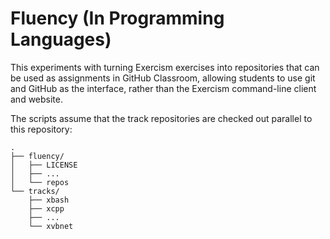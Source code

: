 # Fluency (In Programming Languages)

This experiments with turning Exercism exercises into repositories that can be used
as assignments in GitHub Classroom, allowing students to use git and GitHub as the interface,
rather than the Exercism command-line client and website.

The scripts assume that the track repositories are checked out parallel to this repository:

```
.
├── fluency/
│   ├── LICENSE
│   ├── ...
│   └── repos
└── tracks/
    ├── xbash
    ├── xcpp
    ├── ...
    └── xvbnet
```

